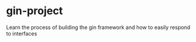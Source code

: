 # gin-project
Learn the process of building the gin framework and how to easily respond to interfaces
